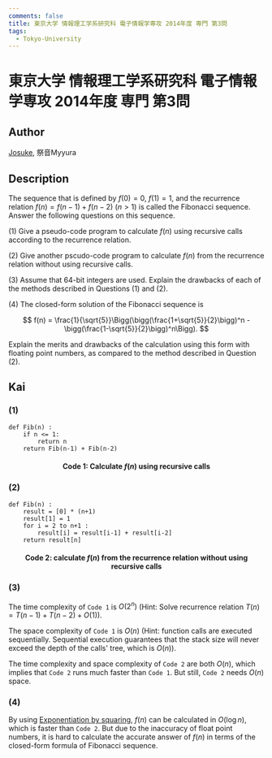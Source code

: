 ```yaml
---
comments: false
title: 東京大学 情報理工学系研究科 電子情報学専攻 2014年度 専門 第3問 
tags:
  - Tokyo-University
---
```

# 東京大学 情報理工学系研究科 電子情報学専攻 2014年度 専門 第3問 

## **Author**
[Josuke](https://www.xiaohongshu.com/user/profile/6136a1b40000000002025c4f?xhsshare=QQ&appuid=5de61ebb0000000001004b64&apptime=1718276766), 祭音Myyura

## **Description**
The sequence that is defined by $f(0)=0$, $f(1)=1$, and the recurrence relation $f(n) = f(n-1) + f(n-2) \ (n > 1)$ is called the Fibonacci sequence. Answer the following questions on this sequence.

(1) Give a pseudo-code program to calculate $f(n)$ using recursive calls according to the recurrence relation.

(2) Give another pscudo-code program to calculate $f(n)$ from the recurrence relation without using recursive calls.

(3) Assume that 64-bit integers are used. Explain the drawbacks of each of the methods described in Questions (1) and (2).

(4) The closed-form solution of the Fibonacci sequence is 

$$
f(n) = \frac{1}{\sqrt{5}}\Bigg(\bigg(\frac{1+\sqrt{5}}{2}\bigg)^n - \bigg(\frac{1-\sqrt{5}}{2}\bigg)^n\Bigg).
$$

Explain the merits and drawbacks of the calculation using this form with floating point numbers, as compared to the method described in Question (2).

## **Kai**
### (1)
```text
def Fib(n) :
    if n <= 1:
        return n
    return Fib(n-1) + Fib(n-2)
```
#### <center> Code 1: Calculate $f(n)$ using recursive calls

### (2)
```text
def Fib(n) :
    result = [0] * (n+1)
    result[1] = 1
    for i = 2 to n+1 :
        result[i] = result[i-1] + result[i-2]
    return result[n]
```
#### <center> Code 2: calculate $f(n)$ from the recurrence relation without using recursive calls

### (3)
The time complexity of `Code 1` is $O(2^n)$ (Hint: Solve recurrence relation $T(n) = T(n-1) + T(n-2) + O(1)$).

The space complexity of `Code 1` is $O(n)$ (Hint: function calls are executed sequentially. Sequential execution guarantees that the stack size will never exceed the depth of the calls' tree, which is $O(n)$).

The time complexity and space complexity of `Code 2` are both $O(n)$, which implies that `Code 2` runs much faster than `Code 1`.
But still, `Code 2` needs $O(n)$ space.


### (4)
By using [Exponentiation by squaring](https://en.wikipedia.org/wiki/Exponentiation_by_squaring), $f(n)$ can be calculated in $O(\log n)$, which is faster than `Code 2`.
But due to the inaccuracy of float point numbers, it is hard to calculate the accurate answer of $f(n)$ in terms of the closed-form formula of Fibonacci sequence.
